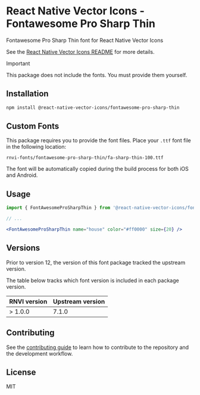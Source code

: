 # React Native Vector Icons - Fontawesome Pro Sharp Thin

Fontawesome Pro Sharp Thin font for React Native Vector Icons

See the [React Native Vector Icons README](../../README.md) for more details.

> [!IMPORTANT]
> This package does not include the fonts. You must provide them yourself.

## Installation

```sh
npm install @react-native-vector-icons/fontawesome-pro-sharp-thin
```

## Custom Fonts

This package requires you to provide the font files. Place your `.ttf` font
file in the following location:

```
rnvi-fonts/fontawesome-pro-sharp-thin/fa-sharp-thin-100.ttf
```

The font will be automatically copied during the build process for both iOS and
Android.

## Usage

```jsx
import { FontAwesomeProSharpThin } from '@react-native-vector-icons/fontawesome-pro-sharp-thin';

// ...

<FontAwesomeProSharpThin name="house" color="#ff0000" size={20} />
```

## Versions

Prior to version 12, the version of this font package tracked the upstream version.

The table below tracks which font version is included in each package version.

| RNVI version | Upstream version |
| ------------ | ---------------- |
| &gt; 1.0.0 | 7.1.0 |

## Contributing

See the [contributing guide](../../CONTRIBUTING.md) to learn how to contribute to the repository and the development workflow.

## License

MIT
